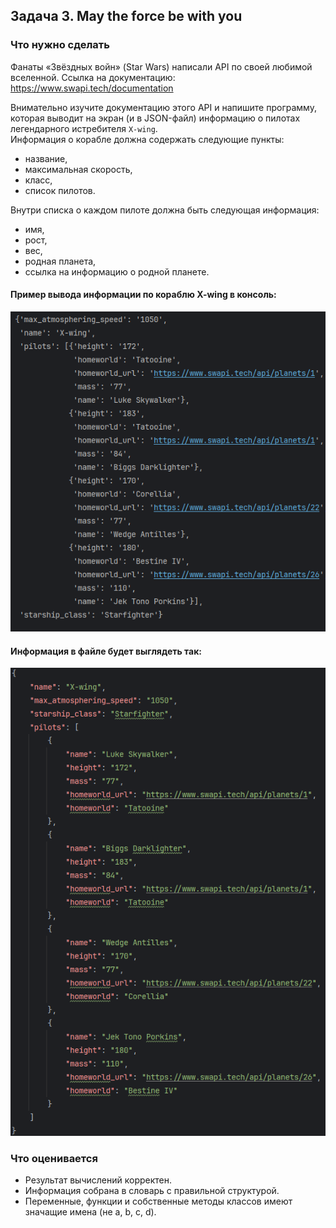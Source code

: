 ## Задача 3. May the force be with you
### Что нужно сделать
Фанаты «Звёздных войн» (Star Wars) написали API по своей любимой вселенной. Ссылка на документацию: https://www.swapi.tech/documentation

Внимательно изучите документацию этого API и напишите программу, которая выводит на экран (и в JSON-файл) информацию о пилотах легендарного истребителя `X-wing`.  
Информация о корабле должна содержать следующие пункты:
- название,
- максимальная скорость,
- класс,
- список пилотов.

Внутри списка о каждом пилоте должна быть следующая информация:
- имя,
- рост,
- вес,
- родная планета,
- ссылка на информацию о родной планете.

#### Пример вывода информации по кораблю X-wing в консоль:
![X-wing](example_img/ship_x-wing.png)
#### Информация в файле будет выглядеть так:
![](example_img/json_ship_x-wing.png)

### Что оценивается

- Результат вычислений корректен.
- Информация собрана в словарь с правильной структурой.
- Переменные, функции и собственные методы классов имеют значащие имена (не a, b, c, d).

